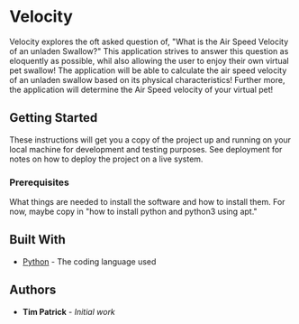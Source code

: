 # Velocity

Velocity explores the oft asked question of, "What is the Air Speed Velocity of an unladen Swallow?" 
This application strives to answer this question as eloquently as possible, whil also allowing the 
user to enjoy their own virtual pet swallow! The application will be able to calculate the air speed 
velocity of an unladen swallow based on its physical characteristics! Further more, the application 
will determine the Air Speed velocity of your virtual pet!

## Getting Started

These instructions will get you a copy of the project up and running on your local machine
for development and testing purposes. See deployment for notes on how to deploy the project
on a live system.

### Prerequisites

What things are needed to install the software and how to install them. For now, maybe copy in
"how to install python and python3 using apt."

## Built With

* [Python](https://www.python.org/) - The coding language used

## Authors

* **Tim Patrick** - *Initial work*
